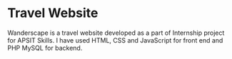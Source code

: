 # Travel Website
Wanderscape is a travel website developed as a part of Internship project for APSIT Skills. 
I have used HTML, CSS and JavaScript for front end and PHP MySQL for backend.
